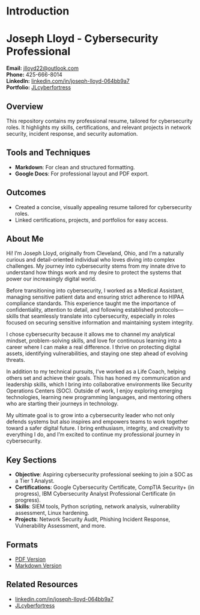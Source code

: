 # Introduction

# Joseph Lloyd - Cybersecurity Professional
**Email:** jlloyd22@outlook.com  
**Phone:** 425-666-8014  
**LinkedIn:** [linkedin.com/in/joseph-lloyd-064bb9a7](https://linkedin.com/in/joseph-lloyd-064bb9a7)  
**Portfolio:** [JLcyberfortress](https://github.com/JLSecOps/JLcyberfortress/blob/main/README.md)

## Overview
This repository contains my professional resume, tailored for cybersecurity roles. It highlights my skills, certifications, and relevant projects in network security, incident response, and security automation.

## Tools and Techniques
- **Markdown**: For clean and structured formatting.
- **Google Docs**: For professional layout and PDF export.

## Outcomes
- Created a concise, visually appealing resume tailored for cybersecurity roles.
- Linked certifications, projects, and portfolios for easy access.

## About Me
Hi! I’m Joseph Lloyd, originally from Cleveland, Ohio, and I’m a naturally curious and detail-oriented individual who loves diving into complex challenges. My journey into cybersecurity stems from my innate drive to understand how things work and my desire to protect the systems that power our increasingly digital world.

Before transitioning into cybersecurity, I worked as a Medical Assistant, managing sensitive patient data and ensuring strict adherence to HIPAA compliance standards. This experience taught me the importance of confidentiality, attention to detail, and following established protocols—skills that seamlessly translate into cybersecurity, especially in roles focused on securing sensitive information and maintaining system integrity.

I chose cybersecurity because it allows me to channel my analytical mindset, problem-solving skills, and love for continuous learning into a career where I can make a real difference. I thrive on protecting digital assets, identifying vulnerabilities, and staying one step ahead of evolving threats.

In addition to my technical pursuits, I’ve worked as a Life Coach, helping others set and achieve their goals. This has honed my communication and leadership skills, which I bring into collaborative environments like Security Operations Centers (SOC). Outside of work, I enjoy exploring emerging technologies, learning new programming languages, and mentoring others who are starting their journeys in technology.

My ultimate goal is to grow into a cybersecurity leader who not only defends systems but also inspires and empowers teams to work together toward a safer digital future. I bring enthusiasm, integrity, and creativity to everything I do, and I’m excited to continue my professional journey in cybersecurity.


## Key Sections
- **Objective**: Aspiring cybersecurity professional seeking to join a SOC as a Tier 1 Analyst.  
- **Certifications**: Google Cybersecurity Certificate, CompTIA Security+ (in progress), IBM Cybersecurity Analyst Professional Certificate (in progress).  
- **Skills**: SIEM tools, Python scripting, network analysis, vulnerability assessment, Linux hardening.  
- **Projects**: Network Security Audit, Phishing Incident Response, Vulnerability Assessment, and more.

## Formats
- [PDF Version](./Joseph_Lloyd_Cybersecurity_Resume.pdf)
- [Markdown Version](https://github.com/JLSecOps/JLcyberfortress/blob/main/resume/resume.md)

## Related Resources
- [linkedin.com/in/joseph-lloyd-064bb9a7](https://linkedin.com/in/joseph-lloyd-064bb9a7)
- [JLcyberfortress](https://github.com/JLSecOps/JLcyberfortress/blob/main/README.md)
